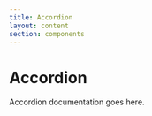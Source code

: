 ```yaml
---
title: Accordion
layout: content
section: components
---
```


# Accordion

Accordion documentation goes here.

